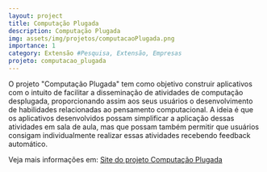 ```yaml
---
layout: project
title: Computação Plugada
description: Computação Plugada
img: assets/img/projetos/computacaoPlugada.png
importance: 1
category: Extensão #Pesquisa, Extensão, Empresas
projeto: computacao_plugada
---
```


O projeto "Computação Plugada" tem como objetivo construir aplicativos com o intuito de facilitar a disseminação de atividades de computação desplugada, proporcionando assim aos seus usuários o desenvolvimento de habilidades relacionadas ao pensamento computacional. A ideia é que os aplicativos desenvolvidos possam simplificar a aplicação dessas atividades em sala de aula, mas que possam também permitir que usuários consigam individualmente realizar essas atividades recebendo feedback automático.

Veja mais informações em: [Site do projeto Computação Plugada](https://sites.google.com/view/computacaoplugada/)